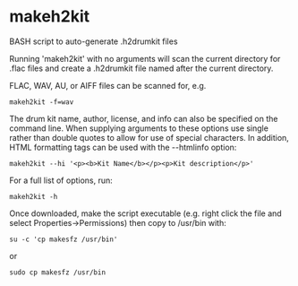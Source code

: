 makeh2kit
=========

BASH script to auto-generate .h2drumkit files

Running 'makeh2kit' with no arguments will scan the current directory for .flac files and create a .h2drumkit file named after the current directory.

FLAC, WAV, AU, or AIFF files can be scanned for, e.g.

    makeh2kit -f=wav

The drum kit name, author, license, and info can also be specified on the command line. When supplying arguments to these options use single rather than double quotes to allow for use of special characters. In addition, HTML formatting tags can be used with the --htmlinfo option:

    makeh2kit --hi '<p><b>Kit Name</b></p><p>Kit description</p>'

For a full list of options, run:

    makeh2kit -h

Once downloaded, make the script executable (e.g. right click the file and select Properties->Permissions) then copy to /usr/bin with:

    su -c 'cp makesfz /usr/bin'

or

    sudo cp makesfz /usr/bin
